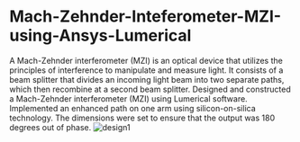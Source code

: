 # Mach-Zehnder-Inteferometer-MZI-using-Ansys-Lumerical
A Mach-Zehnder interferometer (MZI) is an optical device that utilizes the principles of interference to manipulate and measure light. It consists of a beam splitter that divides an incoming light beam into two separate paths, which then recombine at a second beam splitter. 
Designed and constructed a Mach-Zehnder interferometer (MZI) using Lumerical
software.
Implemented an enhanced path on one arm using silicon-on-silica technology.
The dimensions were set to ensure that the output was 180 degrees out of phase.
![design1](https://github.com/hegdeshashank73/Mach-Zehnder-Inteferometer-MZI-using-Ansys-Lumerical/assets/115028650/a9253842-f409-42ed-b450-ededfdf73045)
